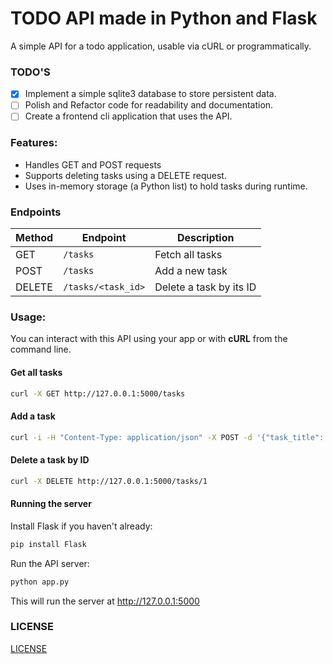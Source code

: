 # TODO API made in Python and Flask
A simple API for a todo application, usable via cURL or programmatically.

### TODO'S
- [x] Implement a simple sqlite3 database to store persistent data.
- [ ] Polish and Refactor code for readability and documentation.
- [ ] Create a frontend cli application that uses the API.

### Features:
- Handles GET and POST requests
- Supports deleting tasks using a DELETE request.
- Uses in-memory storage (a Python list) to hold tasks during runtime.

### Endpoints

| Method | Endpoint           | Description                |
|--------|--------------------|----------------------------|
| GET    | `/tasks`           | Fetch all tasks            |
| POST   | `/tasks`           | Add a new task             |
| DELETE | `/tasks/<task_id>` | Delete a task by its ID    |


### Usage:
You can interact with this API using your app or with **cURL** from the command line.

#### Get all tasks
```sh
curl -X GET http://127.0.0.1:5000/tasks
```

#### Add a task
```sh
curl -i -H "Content-Type: application/json" -X POST -d '{"task_title": "New Task", "task_description": "New task description"}'  http://127.0.0.1:5000/tasks 
```

#### Delete a task by ID
```sh
curl -X DELETE http://127.0.0.1:5000/tasks/1
```

#### Running the server
Install Flask if you haven't already:
```sh
pip install Flask
```

Run the API server:
```sh
python app.py
```
This will run the server at http://127.0.0.1:5000

### LICENSE
[LICENSE](./LICENSE)
